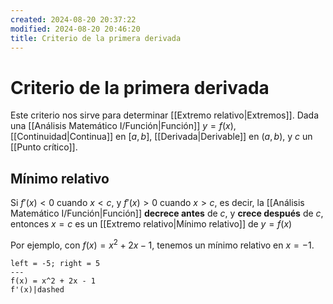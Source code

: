 ```yaml
---
created: 2024-08-20 20:37:22
modified: 2024-08-20 20:46:20
title: Criterio de la primera derivada
---
```


# Criterio de la primera derivada

Este criterio nos sirve para determinar [[Extremo relativo|Extremos]]. Dada una [[Análisis Matemático I/Función|Función]] $y = f(x)$, [[Continuidad|Continua]] en $[a, b]$, [[Derivada|Derivable]] en $(a, b)$, y $c$ un [[Punto crítico]].

## Mínimo relativo

Si $f'(x) < 0$ cuando $x < c$, y $f'(x) > 0$ cuando $x > c$, es decir, la [[Análisis Matemático I/Función|Función]] **decrece antes** de $c$, y **crece después** de $c$, entonces $x = c$ es un [[Extremo relativo|Mínimo relativo]] de $y = f(x)$

Por ejemplo, con $f(x) = x^2 + 2x - 1$, tenemos un mínimo relativo en $x = -1$.

```desmos-graph
left = -5; right = 5
---
f(x) = x^2 + 2x - 1
f'(x)|dashed
```
